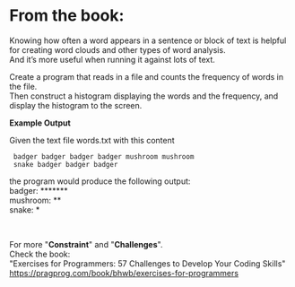 # From the book:  

Knowing how often a word appears in a sentence or block of text is helpful for creating word clouds and other types of word analysis.  
And it’s more useful when running it against lots of text.
Create a program that reads in a file and counts the frequency of words in the file.  
Then construct a histogram displaying the words and the frequency, and display the histogram to the screen.


**Example Output**  

Given the text file words.txt with this content 

     badger badger badger badger mushroom mushroom    
     snake badger badger badger
     
the program would produce the following output:  badger:   *******  mushroom: **  snake:    *  

<br />  
    
For more "**Constraint**" and "**Challenges**".  
Check the book:  
"Exercises for Programmers: 57 Challenges to Develop Your Coding Skills"  
https://pragprog.com/book/bhwb/exercises-for-programmers
